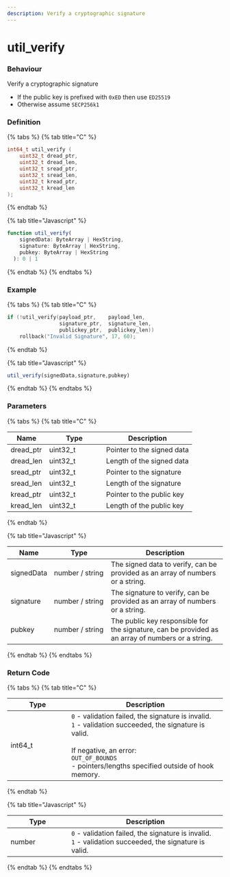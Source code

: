 ```yaml
---
description: Verify a cryptographic signature
---
```


# util\_verify

### Behaviour

Verify a cryptographic signature

* If the public key is prefixed with `0xED` then use `ED25519`
* Otherwise assume `SECP256k1`

### Definition

{% tabs %}
{% tab title="C" %}
```c
int64_t util_verify (
    uint32_t dread_ptr,
    uint32_t dread_len,
    uint32_t sread_ptr,
    uint32_t sread_len,
    uint32_t kread_ptr,
    uint32_t kread_len
);
```


{% endtab %}

{% tab title="Javascript" %}
```javascript
function util_verify(
    signedData: ByteArray | HexString,
    signature: ByteArray | HexString,
    pubkey: ByteArray | HexString
  ): 0 | 1
```
{% endtab %}
{% endtabs %}



### Example

{% tabs %}
{% tab title="C" %}
```c
if (!util_verify(payload_ptr,    payload_len,
                 signature_ptr,  signature_len,
                 publickey_ptr,  publickey_len))
	rollback("Invalid Signature", 17, 60);
```
{% endtab %}

{% tab title="Javascript" %}
```javascript
util_verify(signedData,signature,pubkey)
```
{% endtab %}
{% endtabs %}



### Parameters

{% tabs %}
{% tab title="C" %}
<table><thead><tr><th>Name</th><th width="117">Type</th><th>Description</th></tr></thead><tbody><tr><td>dread_ptr</td><td>uint32_t</td><td>Pointer to the signed data</td></tr><tr><td>dread_len</td><td>uint32_t</td><td>Length of the signed data</td></tr><tr><td>sread_ptr</td><td>uint32_t</td><td>Pointer to the signature</td></tr><tr><td>sread_len</td><td>uint32_t</td><td>Length of the signature</td></tr><tr><td>kread_ptr</td><td>uint32_t</td><td>Pointer to the public key</td></tr><tr><td>kread_len</td><td>uint32_t</td><td>Length of the public key</td></tr></tbody></table>


{% endtab %}

{% tab title="Javascript" %}
<table><thead><tr><th>Name</th><th width="117">Type</th><th>Description</th></tr></thead><tbody><tr><td>signedData</td><td>number / string</td><td>The signed data to verify, can be provided as an array of numbers or a string.</td></tr><tr><td>signature</td><td>number / string</td><td>The signature to verify, can be provided as an array of numbers or a string.</td></tr><tr><td>pubkey</td><td>number / string</td><td>The public key responsible for the signature, can be provided as an array of numbers or a string.</td></tr></tbody></table>
{% endtab %}
{% endtabs %}



### Return Code

{% tabs %}
{% tab title="C" %}
<table><thead><tr><th width="126">Type</th><th>Description</th></tr></thead><tbody><tr><td>int64_t</td><td><code>0</code> - validation failed, the signature is invalid.<br><code>1</code> - validation succeeded, the signature is valid.<br><br>If negative, an error:<br><code>OUT_OF_BOUNDS</code><br>- pointers/lengths specified outside of hook memory.</td></tr></tbody></table>


{% endtab %}

{% tab title="Javascript" %}
<table><thead><tr><th width="126">Type</th><th>Description</th></tr></thead><tbody><tr><td>number</td><td><code>0</code> - validation failed, the signature is invalid.<br><code>1</code> - validation succeeded, the signature is valid.</td></tr></tbody></table>
{% endtab %}
{% endtabs %}

